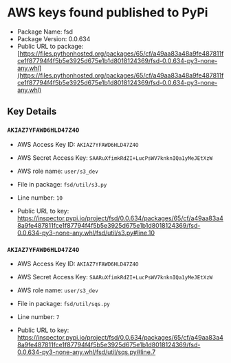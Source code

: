 # AWS keys found published to PyPi

* Package Name: fsd
* Package Version: 0.0.634
* Public URL to package: [https://files.pythonhosted.org/packages/65/cf/a49aa83a48a9fe487811fce1f87794f4f5b5e3925d675e1b1d8018124369/fsd-0.0.634-py3-none-any.whl](https://files.pythonhosted.org/packages/65/cf/a49aa83a48a9fe487811fce1f87794f4f5b5e3925d675e1b1d8018124369/fsd-0.0.634-py3-none-any.whl)

## Key Details

### `AKIAZ7YFAWD6HLD47Z4O`

* AWS Access Key ID: `AKIAZ7YFAWD6HLD47Z4O`
* AWS Secret Access Key: `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` 
* AWS role name: `user/s3_dev`
* File in package: `fsd/util/s3.py`
* Line number: `10`

* Public URL to key: https://inspector.pypi.io/project/fsd/0.0.634/packages/65/cf/a49aa83a48a9fe487811fce1f87794f4f5b5e3925d675e1b1d8018124369/fsd-0.0.634-py3-none-any.whl/fsd/util/s3.py#line.10



### `AKIAZ7YFAWD6HLD47Z4O`

* AWS Access Key ID: `AKIAZ7YFAWD6HLD47Z4O`
* AWS Secret Access Key: `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` 
* AWS role name: `user/s3_dev`
* File in package: `fsd/util/sqs.py`
* Line number: `7`

* Public URL to key: https://inspector.pypi.io/project/fsd/0.0.634/packages/65/cf/a49aa83a48a9fe487811fce1f87794f4f5b5e3925d675e1b1d8018124369/fsd-0.0.634-py3-none-any.whl/fsd/util/sqs.py#line.7


